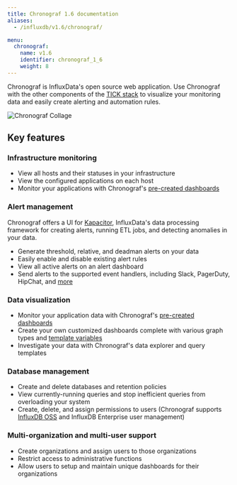 ```yaml
---
title: Chronograf 1.6 documentation
aliases:
  - /influxdb/v1.6/chronograf/

menu:
  chronograf:
    name: v1.6
    identifier: chronograf_1_6
    weight: 8
---
```


Chronograf is InfluxData's open source web application.
Use Chronograf with the other components of the [TICK stack](https://www.influxdata.com/products/) to visualize your monitoring data and easily create alerting and automation rules.

![Chronograf Collage](/img/chronograf/1-6-chronograf-collage.png)

## Key features

### Infrastructure monitoring

* View all hosts and their statuses in your infrastructure
* View the configured applications on each host
* Monitor your applications with Chronograf's [pre-created dashboards](/chronograf/v1.6/guides/using-precreated-dashboards/)

### Alert management

Chronograf offers a UI for [Kapacitor](https://github.com/influxdata/kapacitor), InfluxData's data processing framework for creating alerts, running ETL jobs, and detecting anomalies in your data.

* Generate threshold, relative, and deadman alerts on your data
* Easily enable and disable existing alert rules
* View all active alerts on an alert dashboard
* Send alerts to the supported event handlers, including Slack, PagerDuty, HipChat, and [more](/chronograf/v1.6/guides/configuring-alert-endpoints/)

### Data visualization

* Monitor your application data with Chronograf's [pre-created dashboards](/chronograf/v1.6/guides/using-precreated-dashboards/)
* Create your own customized dashboards complete with various graph types and [template variables](/chronograf/v1.6/guides/dashboard-template-variables/)
* Investigate your data with Chronograf's data explorer and query templates

### Database management

* Create and delete databases and retention policies
* View currently-running queries and stop inefficient queries from overloading your system
* Create, delete, and assign permissions to users (Chronograf supports [InfluxDB OSS](/influxdb/latest/query_language/authentication_and_authorization/#authorization) and InfluxDB Enterprise user management)


### Multi-organization and multi-user support

* Create organizations and assign users to those organizations
* Restrict access to administrative functions
* Allow users to setup and maintain unique dashboards for their organizations
